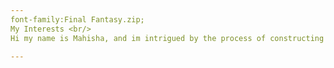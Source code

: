 ```yaml
---
font-family:Final Fantasy.zip;
My Interests <br/>
Hi my name is Mahisha, and im intrigued by the process of constructing Artificial Intelligence and the complex structure of its board spectrum.

---
```


